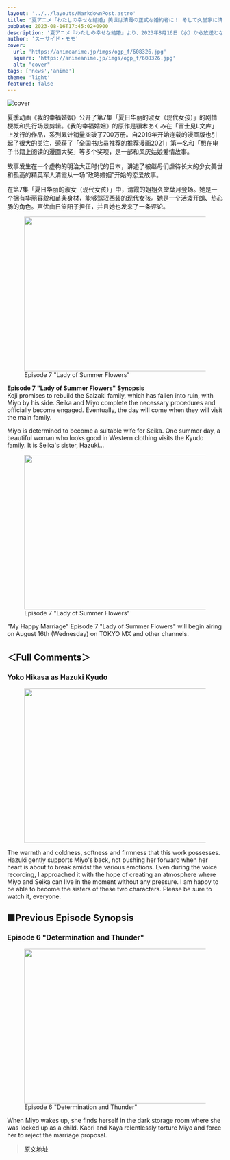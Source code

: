 ```yaml
---
layout: '../../layouts/MarkdownPost.astro'
title: '夏アニメ「わたしの幸せな結婚」美世は清霞の正式な婚約者に！ そして久堂家に清霞の姉（CV.日笠陽子）が訪れ…第7話先行カット'
pubDate: 2023-08-16T17:45:02+0900
description: '夏アニメ『わたしの幸せな結婚』より、2023年8月16日（水）から放送となる第7話「夏の華の淑女」のあらすじ・先行場面カットが公開された。'
author: 'スーサイド・モモ'
cover:
  url: 'https://animeanime.jp/imgs/ogp_f/608326.jpg'
  square: 'https://animeanime.jp/imgs/ogp_f/608326.jpg'
  alt: "cover"
tags: ['news','anime']
theme: 'light'
featured: false
---
```


![cover](https://animeanime.jp/imgs/ogp_f/608326.jpg)

夏季动画《我的幸福婚姻》公开了第7集「夏日华丽的淑女（现代女孩）」的剧情梗概和先行场景剪辑。《我的幸福婚姻》的原作是顎木あくみ在「富士见L文库」上发行的作品，系列累计销量突破了700万册。自2019年开始连载的漫画版也引起了很大的关注，荣获了「全国书店员推荐的推荐漫画2021」第一名和「想在电子书籍上阅读的漫画大奖」等多个奖项，是一部和风灰姑娘爱情故事。

故事发生在一个虚构的明治大正时代的日本，讲述了被继母们虐待长大的少女美世和孤高的精英军人清霞从一场“政略婚姻”开始的恋爱故事。

在第7集「夏日华丽的淑女（现代女孩）」中，清霞的姐姐久堂葉月登场。她是一个拥有华丽容貌和苗条身材，能够驾驭西装的现代女孩。她是一个活泼开朗、热心肠的角色。声优由日笠阳子担任，并且她也发来了一条评论。
</p><figure class="ctms-editor-image"><img src="https://animeanime.jp/imgs/zoom/608328.jpg" class="inline-article-image" width="640" height="360"><figcaption>Episode 7 "Lady of Summer Flowers"</figcaption></figure><p class="text-start"><b>Episode 7 "Lady of Summer Flowers" Synopsis</b><br>Koji promises to rebuild the Saizaki family, which has fallen into ruin, with Miyo by his side. Seika and Miyo complete the necessary procedures and officially become engaged. Eventually, the day will come when they will visit the main family. </p><p class="text-start">Miyo is determined to become a suitable wife for Seika. One summer day, a beautiful woman who looks good in Western clothing visits the Kyudo family. It is Seika's sister, Hazuki...<br></p><figure class="ctms-editor-image"><img src="https://animeanime.jp/imgs/zoom/608329.jpg" class="inline-article-image" width="640" height="360"><figcaption>Episode 7 "Lady of Summer Flowers"</figcaption></figure><p class="text-start">"My Happy Marriage" Episode 7 "Lady of Summer Flowers" will begin airing on August 16th (Wednesday) on TOKYO MX and other channels. </p><h2>＜Full Comments＞</h2><h3>Yoko Hikasa as Hazuki Kyudo</h3><p class="text-start"></p><figure class="ctms-editor-image"><img src="https://animeanime.jp/imgs/zoom/608333.png" class="inline-article-image" width="640" height="360"></figure><p class="text-start">The warmth and coldness, softness and firmness that this work possesses. Hazuki gently supports Miyo's back, not pushing her forward when her heart is about to break amidst the various emotions. Even during the voice recording, I approached it with the hope of creating an atmosphere where Miyo and Seika can live in the moment without any pressure. I am happy to be able to become the sisters of these two characters. Please be sure to watch it, everyone. </p><h2>■Previous Episode Synopsis</h2><h3>Episode 6 "Determination and Thunder"</h3><figure class="ctms-editor-image"><img src="https://animeanime.jp/imgs/zoom/608340.jpg" class="inline-article-image" width="640" height="360"><figcaption>Episode 6 "Determination and Thunder"</figcaption></figure><p class="text-start">When Miyo wakes up, she finds herself in the dark storage room where she was locked up as a child. Kaori and Kaya relentlessly torture Miyo and force her to reject the marriage proposal.</p>

>[原文地址](https://animeanime.jp/article/2023/08/16/79307.html)  